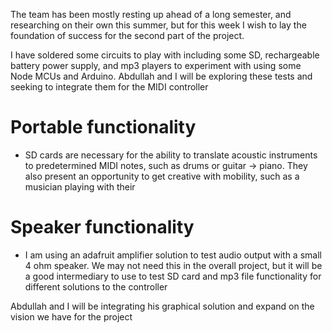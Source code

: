 The team has been mostly resting up ahead of a long semester, and researching on their own this summer, but for this week I wish to lay the foundation of success for the second part of the project. 

I have soldered some circuits to play with including some SD, rechargeable battery power supply, and mp3 players to experiment with using some Node MCUs and Arduino. 
Abdullah and I will be exploring these tests and seeking to integrate them for the MIDI controller

# Portable functionality
- SD cards are necessary for the ability to translate acoustic instruments to predetermined MIDI notes, such as drums or guitar -> piano. They also present an opportunity to get creative with mobility, such as a musician playing with their 


# Speaker functionality
- I am using an adafruit amplifier solution to test audio output with a small 4 ohm speaker. We may not need this in the overall project, but it will be a good intermediary to use to test SD card and mp3 file functionality for different solutions to the controller


Abdullah and I will be integrating his graphical solution and expand on the vision we have for the project
